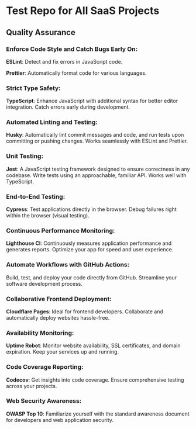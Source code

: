 # Test Repo for All SaaS Projects

## Quality Assurance

### Enforce Code Style and Catch Bugs Early On:

**ESLint**: Detect and fix errors in JavaScript code.

**Prettier**: Automatically format code for various languages.

### Strict Type Safety:

**TypeScript**: Enhance JavaScript with additional syntax for better editor integration. Catch errors early during development.

### Automated Linting and Testing:

**Husky**: Automatically lint commit messages and code, and run tests upon committing or pushing changes. Works seamlessly with ESLint and Prettier.

### Unit Testing:

**Jest**: A JavaScript testing framework designed to ensure correctness in any codebase. Write tests using an approachable, familiar API. Works well with TypeScript.

### End-to-End Testing:

**Cypress**: Test applications directly in the browser. Debug failures right within the browser (visual testing).

### Continuous Performance Monitoring:

**Lighthouse CI**: Continuously measures application performance and generates reports. Optimize your app for speed and user experience.

### Automate Workflows with GitHub Actions:

Build, test, and deploy your code directly from GitHub. Streamline your software development process.

### Collaborative Frontend Deployment:

**Cloudflare Pages**: Ideal for frontend developers. Collaborate and automatically deploy websites hassle-free.

### Availability Monitoring:

**Uptime Robot**: Monitor website availability, SSL certificates, and domain expiration. Keep your services up and running.

### Code Coverage Reporting:

**Codecov**: Get insights into code coverage. Ensure comprehensive testing across your projects.

### Web Security Awareness:

**OWASP Top 10**: Familiarize yourself with the standard awareness document for developers and web application security.
